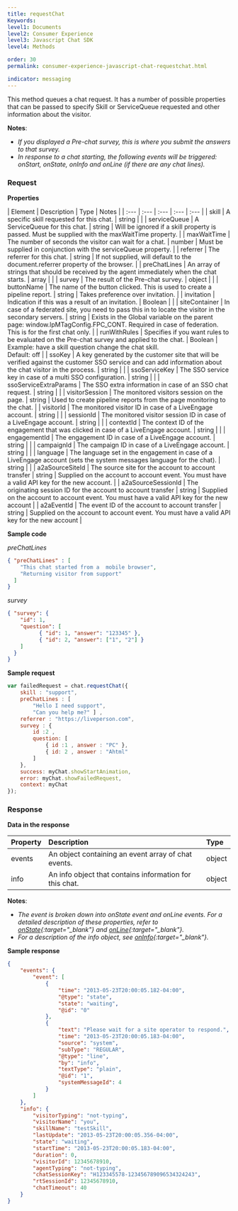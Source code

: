 ```yaml
---
title: requestChat
Keywords:
level1: Documents
level2: Consumer Experience
level3: Javascript Chat SDK
level4: Methods

order: 30
permalink: consumer-experience-javascript-chat-requestchat.html

indicator: messaging
---
```


This method queues a chat request. It has a number of possible properties that can be passed to specify Skill or ServiceQueue requested and other information about the visitor.

**Notes**:

- *If you displayed a Pre-chat survey, this is where you submit the answers to that survey.*
- *In response to a chat starting, the following events will be triggered: onStart, onState, onInfo and onLine (if there are any chat lines).*

### Request

**Properties**

| Element | Description | Type | Notes |
| :--- | :--- | :--- | :--- | :--- |
| skill |   A specific skill requested for this chat. | string | |
| serviceQueue | A ServiceQueue for this chat. | string | Will be ignored if a skill property is passed. Must be supplied with the maxWaitTime property. |
| maxWaitTime   | The number of seconds the visitor can wait for a chat. | number | Must be supplied in conjunction with the serviceQueue property. |
| referrer  | The referrer for this chat. | string | If not supplied, will default to the document.referrer property of the browser. |
| preChatLines  | An array of strings that should be received by the agent immediately when the chat starts. | array |  |
| survey |  The result of the Pre-chat survey. | object | |
| buttonName    | The name of the button clicked. This is used to create a pipeline report. | string | Takes preference over invitation. |
| invitation    | Indication if this was a result of an invitation. | Boolean   |  |
| siteContainer | In case of a federated site, you need to pass this in to locate the visitor in the secondary servers. | string | Exists in the Global variable on the parent page: window.lpMTagConfig.FPC_CONT. Required in case of federation. This is for the first chat only. |
| runWithRules  | Specifies if you want rules to be evaluated on the Pre-chat survey and applied to the chat. | Boolean | Example: have a skill question change the chat skill. <br> Default: off |
| ssoKey    | A key generated by the customer site that will be verified against the customer SSO service and can add information about the chat visitor in the process. | string | |
| ssoServiceKey | The SSO service key in case of a multi SSO configuration. | string |  |
| ssoServiceExtraParams | The SSO extra information in case of an SSO chat request. | string    |  |
| visitorSession | The monitored visitors session on the page. | string | Used to create pipeline reports from the page monitoring to the chat. |
| visitorId |   The monitored visitor ID in case of a LiveEngage account. | string |    |
| sessionId | The monitored visitor session ID in case of a LiveEngage account. | string | |
| contextId | The context ID of the engagement that was clicked in case of a LiveEngage account. | string   | |
| engagementId  | The engagement ID in case of a LiveEngage account. | string   | |
| campaignId    | The campaign ID in case of a LiveEngage account. | string | |
| language  | The language set in the engagement in case of a LiveEngage account (sets the system messages language for the chat). | string | |
| a2aSourceSiteId   | The source site for the account to account transfer | string  | Supplied on the account to account event. You must have a valid API key for the new account. |
| a2aSourceSessionId | The originating session ID for the account to account transfer | string | Supplied on the account to account event. You must have a valid API key for the new account |
| a2aEventId | The event ID of the account to account transfer | string | Supplied on the account to account event. You must have a valid API key for the new account |

**Sample code**

*preChatLines*

```json
{ "preChatLines" : [ 
    "This chat started from a  mobile browser",
    "Returning visitor from support" 
  ]
}
```

*survey*

```json
{ "survey": {
    "id": 1,
    "question": [
          { "id": 1, "answer": "123345" },
          { "id": 2, "answer": ["1", "2"] }
    ]
  }
}
```

**Sample request**

```javascript
var failedRequest = chat.requestChat({
    skill : "support",
    preChatLines : [
        "Hello I need support",
        "Can you help me?" ] ,
    referrer : "https://liveperson.com",
    survey : {
        id :2 ,
        question: [
            { id :1 , answer : "PC" },
            { id: 2 , answer : "Ahtml"
        ]
    },
    success: myChat.showStartAnimation,
    error: myChat.showFailedRequest,
    context: myChat
});
```
                                                                                                                      
### Response

**Data in the response**

| Property  | Description | Type |
| :--- | :--- | :--- |
| events    | An object containing an event array of chat events. | object |
| info  | An info object that contains information for this chat. | object |

**Notes**:

- *The event is broken down into onState event and onLine events. For a detailed description of these properties, refer to [onState](consumer-experience-javascript-chat-onstate.html){:target="_blank"} and [onLine](consumer-experience-javascript-chat-online.html){:target="_blank"}.*
- *For a description of the info object, see [onInfo](consumer-experience-javascript-chat-oninfo.html){:target="_blank"}.*

**Sample response**

```json
{
    "events": {
        "event": [
            {
                "time": "2013-05-23T20:00:05.182-04:00",
                "@type": "state",
                "state": "waiting",
                "@id": "0"
            },
            {
                "text": "Please wait for a site operator to respond.",
                "time": "2013-05-23T20:00:05.183-04:00",
                "source": "system",
                "subType": "REGULAR",
                "@type": "line",
                "by": "info",
                "textType": "plain",
                "@id": "1",
                "systemMessageId": 4
            }
        ]
    },
    "info": {
        "visitorTyping": "not-typing",
        "visitorName": "you",
        "skillName": "testSkill",
        "lastUpdate": "2013-05-23T20:00:05.356-04:00",
        "state": "waiting",
        "startTime": "2013-05-23T20:00:05.183-04:00",
        "duration": 0,
        "visitorId": 12345678910,
        "agentTyping": "not-typing",
        "chatSessionKey": "H123345578-123456789096534324243",
        "rtSessionId": 12345678910,
        "chatTimeout": 40
    }
}
```
